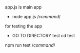 app.js is main app
- node app.js /*command*/

for testing the app

- GO TO DIRECTORY test
    cd test

npm run test  /*command*/

